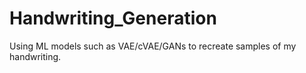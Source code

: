 # Handwriting_Generation
Using ML models such as VAE/cVAE/GANs to recreate samples of my handwriting. 
